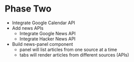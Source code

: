 # Phase Two
- Integrate Google Calendar API
- Add news APIs
  - Integrate Google News API
  - Integrate Hacker News API
- Build news-panel component
  - panel will list articles from one source at a time
  - tabs will render articles from different sources (APIs)